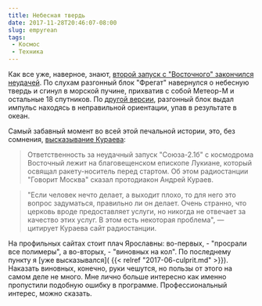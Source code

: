 ```yaml
---
title: Небесная твердь
date: 2017-11-28T20:46:07-08:00
slug: empyrean
tags:
 - Космос
 - Техника
---
```


Как все уже, наверное, знают, [второй запуск с "Восточного" закончился неудачей](
https://geektimes.ru/post/295893/). По слухам разгонный блок "Фрегат" навернулся
о небесную твердь и сгинул в морской пучине, прихватив с собой Метеор-М и
остальные 18 спутников. По [другой версии](https://echo.msk.ru/news/2100738-echo.html),
разгонный блок выдал импульс находясь в неправильной ориентации, упав в
результате в океан.

Самый забавный момент во всей этой печальной истории, это, без сомнения,
[высказывание Кураева](https://lenta.ru/news/2017/11/28/lezutnanebo/):

> Ответственность за неудачный запуск "Союза-2.1б" с космодрома Восточный лежит
> на благовещенском епископе Лукиане, который освящал ракету-носитель перед
> стартом. Об этом радиостанции "Говорит Москва" сказал протодиакон Андрей
> Кураев.

> "Если человек нечто делает, а выходит плохо, то для него это вопрос
> задуматься, правильно ли он делает. Очень странно, что церковь вроде
> предоставляет услуги, но никогда не отвечает за качество этих услуг. В этом
> есть некоторая проблема", — цитирует Кураева сайт радиостанции.

На профильных сайтах стоит плач Ярославны: во-первых, - "просрали все полимеры",
а во-вторых, - "виновных на кол". По последнему пункту я [уже высказывался](
{{< relref "2017-06-culprit.md" >}}). Наказать виновных, конечно, руки
чешутся, но пользы от этого на самом деле не много. Мне лично больше интересно
как именно пропустили подобную ошибку в программе. Профессиональный интерес,
можно сказать.

<!--more-->
